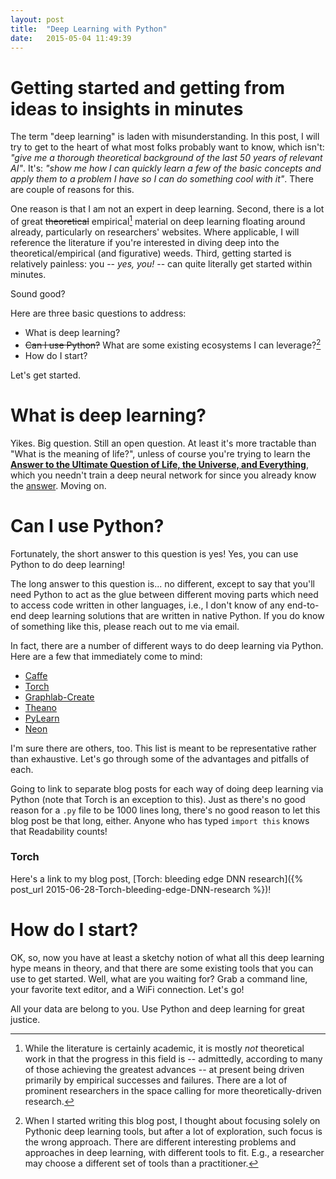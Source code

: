 ```yaml
---
layout: post
title:  "Deep Learning with Python"
date:   2015-05-04 11:49:39
---
```


# Getting started and getting from ideas to insights in minutes

The term "deep learning" is laden with misunderstanding. In this post, I will try to get to the heart of what most folks probably want to know, which isn't: *"give me a thorough theoretical background of the last 50 years of relevant AI"*. It's: *"show me how I can quickly learn a few of the basic concepts and apply them to a problem I have so I can do something cool with it"*. There are couple of reasons for this. 

One reason is that I am not an expert in deep learning. Second, there is a lot of great <del>theoretical</del> empirical[^0] material on deep learning floating around already, particularly on researchers' websites. Where applicable, I will reference the literature if you're interested in diving deep into the theoretical/empirical (and figurative) weeds. Third, getting started is relatively painless: you -- *yes, you!* -- can quite literally get started within minutes.

Sound good?

Here are three basic questions to address:

- What is deep learning?
- <del>Can I use Python?</del> What are some existing ecosystems I can leverage?[^1]
- How do I start?

Let's get started.

# What is deep learning?

Yikes. Big question. Still an open question. At least it's more tractable than "What is the meaning of life?", unless of course you're trying to learn the [**Answer to the Ultimate Question of Life, the Universe, and Everything**][42], which you needn't train a deep neural network for since you already know the [answer][42]. Moving on.

# Can I use Python?

Fortunately, the short answer to this question is yes! Yes, you can use Python to do deep learning!

The long answer to this question is... no different, except to say that you'll need Python to act as the glue between different moving parts which need to access code written in other languages, i.e., I don't know of any end-to-end deep learning solutions that are written in native Python. If you do know of something like this, please reach out to me via email.

In fact, there are a number of different ways to do deep learning via Python. Here are a few that immediately come to mind:

- [Caffe][caffe]
- [Torch][Torch]
- [Graphlab-Create][dato]
- [Theano][Theano]
- [PyLearn][PyLearn]
- [Neon][nervanasys]

I'm sure there are others, too. This list is meant to be representative rather than exhaustive. Let's go through some of the advantages and pitfalls of each.

Going to link to separate blog posts for each way of doing deep learning via Python (note that Torch is an exception to this). Just as there's no good reason for a `.py` file to be 1000 lines long, there's no good reason to let this blog post be that long, either. Anyone who has typed `import this` knows that Readability counts!

### Torch

Here's a link to my blog post, [Torch: bleeding edge DNN research]({% post_url 2015-06-28-Torch-bleeding-edge-DNN-research %})!

# How do I start?

OK, so, now you have at least a sketchy notion of what all this deep learning hype means in theory, and that there are some existing tools that you can use to get started. Well, what are you waiting for? Grab a command line, your favorite text editor, and a WiFi connection. Let's go!

All your data are belong to you. Use Python and deep learning for great justice.

[blas]: http://en.wikipedia.org/wiki/Basic_Linear_Algebra_Subprograms
[homebrew]: http://brew.sh/
[scipy]: http://www.scipy.org/
[sklearn]: http://scikit-learn.org/
[osx-caffe]: http://caffe.berkeleyvision.org/install_osx.html
[lenet]: http://yann.lecun.com/exdb/publis/pdf/lecun-98.pdf
[AlexNet]: http://www.cs.toronto.edu/~fritz/absps/imagenet.pdf
[QuocNet]: http://arxiv.org/abs/1112.6209
[caffe]: http://caffe.berkeleyvision.org/
[Theano]: http://www.deeplearning.net/software/theano/
[PyLearn]: http://deeplearning.net/software/pylearn2/
[dato]: http://dato.com/
[capsules]: http://www.cs.toronto.edu/~fritz/absps/transauto6.pdf
[cuda]: https://developer.nvidia.com/cuda-zone
[cuDNN]: https://developer.nvidia.com/cuDNN
[42]: http://en.wikipedia.org/wiki/Phrases_from_The_Hitchhiker%27s_Guide_to_the_Galaxy#Answer_to_the_Ultimate_Question_of_Life.2C_the_Universe.2C_and_Everything_.2842.29
[caffe-installation]: http://caffe.berkeleyvision.org/installation.html#prerequisites
[nervanasys]: https://github.com/NervanaSystems/neon
[Torch]: http://torch.ch/

[^0]: While the literature is certainly academic, it is mostly *not* theoretical work in that the progress in this field is -- admittedly, according to many of those achieving the greatest advances -- at present being driven primarily by empirical successes and failures. There are a lot of prominent researchers in the space calling for more theoretically-driven research.

[^1]: When I started writing this blog post, I thought about focusing solely on Pythonic deep learning tools, but after a lot of exploration, such focus is the wrong approach. There are different interesting problems and approaches in deep learning, with different tools to fit. E.g., a researcher may choose a different set of tools than a practitioner.
